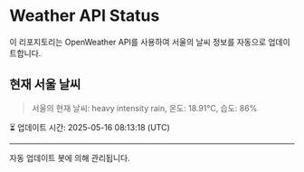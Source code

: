 
# Weather API Status

이 리포지토리는 OpenWeather API를 사용하여 서울의 날씨 정보를 자동으로 업데이트합니다.

## 현재 서울 날씨
> 서울의 현재 날씨: heavy intensity rain, 온도: 18.91°C, 습도: 86%

⏳ 업데이트 시간: 2025-05-16 08:13:18 (UTC)

---
자동 업데이트 봇에 의해 관리됩니다.
